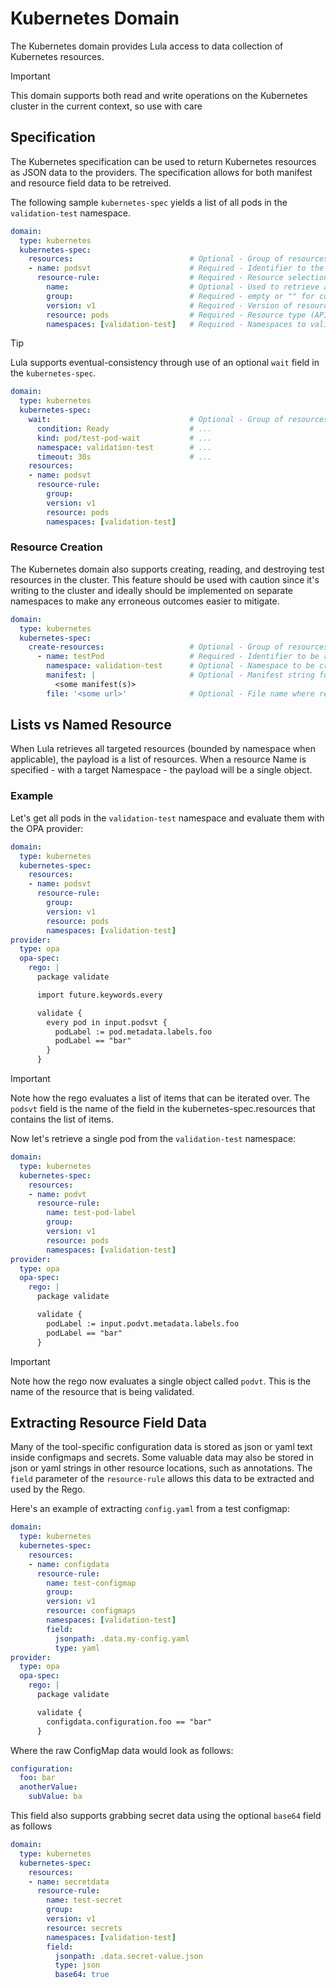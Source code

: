 # Kubernetes Domain

The Kubernetes domain provides Lula access to data collection of Kubernetes resources.

>[!Important]
>This domain supports both read and write operations on the Kubernetes cluster in the current context, so use with care

## Specification

The Kubernetes specification can be used to return Kubernetes resources as JSON data to the providers. The specification allows for both manifest and resource field data to be retreived.

The following sample `kubernetes-spec` yields a list of all pods in the `validation-test` namespace.

```yaml
domain:
  type: kubernetes
  kubernetes-spec:
    resources:                          # Optional - Group of resources to read from Kubernetes
    - name: podsvt                      # Required - Identifier to the list or set read by the policy
      resource-rule:                    # Required - Resource selection criteria, at least one resource rule is required
        name:                           # Optional - Used to retrieve a specific resource in a single namespace
        group:                          # Required - empty or "" for core group
        version: v1                     # Required - Version of resource
        resource: pods                  # Required - Resource type (API-recognized type, not Kind)
        namespaces: [validation-test]   # Required - Namespaces to validate the above resources in. Empty or "" for all namespace pr non-namespaced resources
```

> [!Tip]
> Lula supports eventual-consistency through use of an optional `wait` field in the `kubernetes-spec`. 

```yaml
domain:
  type: kubernetes
  kubernetes-spec:
    wait:                               # Optional - Group of resources to read from Kubernetes
      condition: Ready                  # ...
      kind: pod/test-pod-wait           # ...
      namespace: validation-test        # ...
      timeout: 30s                      # ...
    resources:
    - name: podsvt
      resource-rule:
        group:
        version: v1
        resource: pods
        namespaces: [validation-test]
```

### Resource Creation

The Kubernetes domain also supports creating, reading, and destroying test resources in the cluster. This feature should be used with caution since it's writing to the cluster and ideally should be implemented on separate namespaces to make any erroneous outcomes easier to mitigate.

```yaml
domain:
  type: kubernetes
  kubernetes-spec:
    create-resources:                   # Optional - Group of resources to be created/read/destroyed in Kubernetes
      - name: testPod                   # Required - Identifier to be read by the policy
        namespace: validation-test      # Optional - Namespace to be created if applicable (no need to specify if ns exists OR resource is non-namespaced)
        manifest: |                     # Optional - Manifest string for resource(s) to create; Only optional if file is not specified
          <some manifest(s)>
        file: '<some url>'              # Optional - File name where resource(s) to create are stored; Only optional if manifest is not specified
```

## Lists vs Named Resource

When Lula retrieves all targeted resources (bounded by namespace when applicable), the payload is a list of resources. When a resource Name is specified - with a target Namespace - the payload will be a single object. 

### Example

Let's get all pods in the `validation-test` namespace and evaluate them with the OPA provider:
```yaml
domain: 
  type: kubernetes
  kubernetes-spec:
    resources:
    - name: podsvt
      resource-rule:
        group:
        version: v1
        resource: pods
        namespaces: [validation-test]
provider: 
  type: opa
  opa-spec:
    rego: |
      package validate

      import future.keywords.every

      validate {
        every pod in input.podsvt {
          podLabel := pod.metadata.labels.foo
          podLabel == "bar"
        }
      }
```

> [!IMPORTANT]
> Note how the rego evaluates a list of items that can be iterated over. The `podsvt` field is the name of the field in the kubernetes-spec.resources that contains the list of items.

Now let's retrieve a single pod from the `validation-test` namespace:

```yaml
domain: 
  type: kubernetes
  kubernetes-spec:
    resources:
    - name: podvt
      resource-rule:
        name: test-pod-label
        group:
        version: v1
        resource: pods
        namespaces: [validation-test]
provider: 
  type: opa
  opa-spec:  
    rego: |
      package validate

      validate {
        podLabel := input.podvt.metadata.labels.foo
        podLabel == "bar"
      }
```

> [!IMPORTANT]
> Note how the rego now evaluates a single object called `podvt`. This is the name of the resource that is being validated.

## Extracting Resource Field Data
Many of the tool-specific configuration data is stored as json or yaml text inside configmaps and secrets. Some valuable data may also be stored in json or yaml strings in other resource locations, such as annotations. The `field` parameter of the `resource-rule` allows this data to be extracted and used by the Rego.

Here's an example of extracting `config.yaml` from a test configmap:
```yaml
domain: 
  type: kubernetes
  kubernetes-spec:
    resources:
    - name: configdata
      resource-rule:
        name: test-configmap
        group:
        version: v1
        resource: configmaps
        namespaces: [validation-test]
        field:
          jsonpath: .data.my-config.yaml
          type: yaml
provider: 
  type: opa
  opa-spec:
    rego: |
      package validate

      validate {
        configdata.configuration.foo == "bar"
      }
```

Where the raw ConfigMap data would look as follows:
```yaml
configuration:
  foo: bar
  anotherValue:
    subValue: ba
```
This field also supports grabbing secret data using the optional `base64` field as follows
```yaml
domain: 
  type: kubernetes
  kubernetes-spec:
    resources:
    - name: secretdata
      resource-rule:
        name: test-secret
        group:
        version: v1
        resource: secrets
        namespaces: [validation-test]
        field: 
          jsonpath: .data.secret-value.json
          type: json
          base64: true
```
